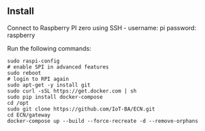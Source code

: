## Install

Connect to Raspberry PI zero using SSH - username: pi  password: raspberry

Run the following commands:


    sudo raspi-config
    # enable SPI in advanced features
    sudo reboot
    # login to RPI again
    sudo apt-get -y install git
    sudo curl -sSL https://get.docker.com | sh
    sudo pip install docker-compose
    cd /opt
    sudo git clone https://github.com/IoT-BA/ECN.git
    cd ECN/gateway
    docker-compose up --build --force-recreate -d --remove-orphans
